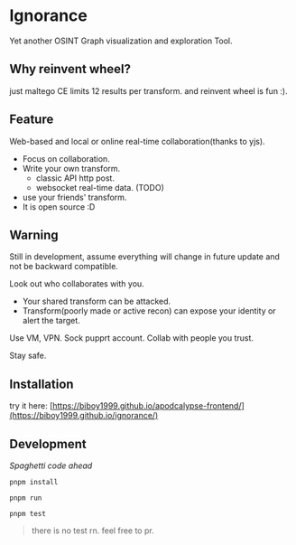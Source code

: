 # Ignorance

Yet another OSINT Graph visualization and exploration Tool.

## Why reinvent wheel?

just maltego CE limits 12 results per transform.
and reinvent wheel is fun :).

## Feature
Web-based and local or online real-time collaboration(thanks to yjs).

  - Focus on collaboration.
  - Write your own transform.
      - classic API http post.
      - websocket real-time data. (TODO)
  - use your friends' transform.
  - It is open source :D
  
## Warning

Still in development, assume everything will change in future update and not be backward compatible.

Look out who collaborates with you.
  - Your shared transform can be attacked.
  - Transform(poorly made or active recon) can expose your identity or alert the target.
 
Use VM, VPN.
Sock pupprt account.
Collab with people you trust.

Stay safe.

## Installation
try it here: [https://biboy1999.github.io/apodcalypse-frontend/](https://biboy1999.github.io/ignorance/)

## Development

*Spaghetti code ahead*

```pnpm install```

```pnpm run```

```pnpm test```

> there is no test rn. feel free to pr.
